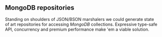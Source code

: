MongoDB repositories
--------------------
Standing on shoulders of JSON/BSON marshalers we could generate state of art repositories for accessing _MongoDB_ collections.
Expressive type-safe API, concurrency and premium performance make 'em a viable solution.

